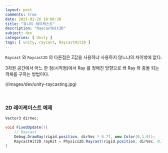 ```yaml
---
layout: post
comments: true
date: 2021-01-26 18:00:20
title: "유니티 레이케스트"
description: "RaycastHit2D"
subject: dev
categories: [ Unity ]
tags: [ unity, raycast, RaycastHit2D ]
---
```



`Raycast` 와 `Raycast2D` 의 다른점은 Z값을 사용하냐 사용하지 않느냐의 차이밖에 없다.

3차원 공간에서 어느 한 점(시작점)에서  Ray 를 정해진 방향으로 쏴 Ray 와 충돌 되는 객체를 구하는 방법이다.

(/images/dev/unity-raycasting.jpg)

<br>

### 2D 레이케이스트 예제

```cs
Vector3 dirVec;

void FixedUpdate(){
    // Raycast
    Debug.DrawRay(rigid.position, dirVec * 0.7f, new Color(0,1,0));
    RaycastHit2D rayHit = Physics2D.Raycast(rigid.position, dirVec, 0.7f, LayerMask.GetMask("Object"));
}
```




